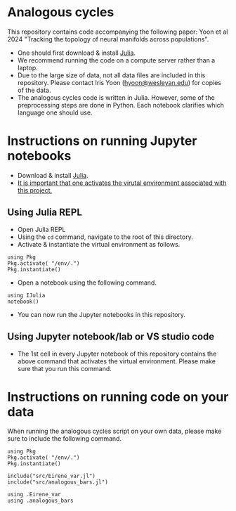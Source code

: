 # Analogous cycles 

This repository contains code accompanying the following paper: Yoon et al 2024 "Tracking the topology of neural manifolds across populations".


* One should first download & install <a href="https://julialang.org/downloads/">Julia</a>. 
* We recommend running the code on a compute server rather than a laptop.
* Due to the large size of data, not all data files are included in this repository. Please contact Iris Yoon (hyoon@wesleyan.edu) for copies of the data. 
* The analogous cycles code is written in Julia. However, some of the preprocessing steps are done in Python. Each notebook clarifies which language one should use. 


# Instructions on running Jupyter notebooks
* Download & install <a href="https://julialang.org/downloads/">Julia</a>. 
* <u>It is important that one activates the virutal environment associated with this project.</u>

## Using Julia REPL
* Open Julia REPL
* Using the `cd` command, navigate to the root of this directory.
* Activate \& instantiate the virtual environment as follows.
```
using Pkg
Pkg.activate( "/env/.")
Pkg.instantiate()
```
* Open a notebook using the following command.
```
using IJulia
notebook()
```
* You can now run the Jupyter notebooks in this repository.

## Using Jupyter notebook/lab or VS studio code 
* The 1st cell in every Jupyter notebook of this repository contains the above command that activates the virtual environment. Please make sure that you run this command. 


# Instructions on running code on your data 
When running the analogous cycles script on your own data, please make sure to include the following command. 
```
using Pkg
Pkg.activate( "/env/.")
Pkg.instantiate()

include("src/Eirene_var.jl")
include("src/analogous_bars.jl")

using .Eirene_var
using .analogous_bars
```